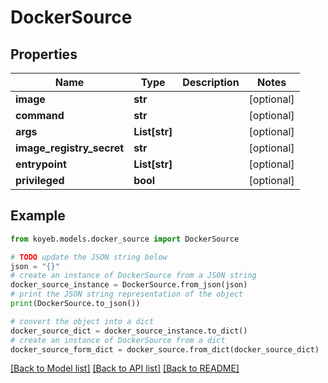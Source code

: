 # DockerSource


## Properties

Name | Type | Description | Notes
------------ | ------------- | ------------- | -------------
**image** | **str** |  | [optional] 
**command** | **str** |  | [optional] 
**args** | **List[str]** |  | [optional] 
**image_registry_secret** | **str** |  | [optional] 
**entrypoint** | **List[str]** |  | [optional] 
**privileged** | **bool** |  | [optional] 

## Example

```python
from koyeb.models.docker_source import DockerSource

# TODO update the JSON string below
json = "{}"
# create an instance of DockerSource from a JSON string
docker_source_instance = DockerSource.from_json(json)
# print the JSON string representation of the object
print(DockerSource.to_json())

# convert the object into a dict
docker_source_dict = docker_source_instance.to_dict()
# create an instance of DockerSource from a dict
docker_source_form_dict = docker_source.from_dict(docker_source_dict)
```
[[Back to Model list]](../README.md#documentation-for-models) [[Back to API list]](../README.md#documentation-for-api-endpoints) [[Back to README]](../README.md)


